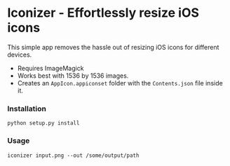 # Iconizer - Effortlessly resize iOS icons

This simple app removes the hassle out of resizing iOS icons for different devices.  
  
- Requires ImageMagick
- Works best with 1536 by 1536 images.
- Creates an `AppIcon.appiconset` folder with the `Contents.json` file inside it.

### Installation
```
python setup.py install
```

### Usage

```
iconizer input.png --out /some/output/path
```
